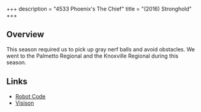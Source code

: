 +++
description = "4533 Phoenix's The Chief"
title = "(2016) Stronghold"
+++

## Overview

This season required us to pick up gray nerf balls and avoid obstacles. We went
to the Palmetto Regional and the Knoxville Regional during this season.

## Links

- [Robot Code](//github.com/4533-phoenix/stronghold-robot)
- [Visison](//github.com/4533-phoenix/stronghold-vision)
